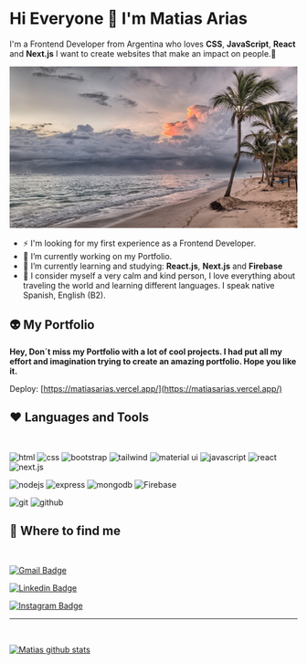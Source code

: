 # Hi Everyone 👋 I'm Matias Arias

I'm a Frontend Developer from Argentina who loves **CSS**, **JavaScript**, **React** and **Next.js** I want to create websites that make an impact on people.💜

![readme profile img](./assets/beach-image-profile.jpg)

- ⚡ I'm looking for my first experience as a Frontend Developer.
- 🔭 I’m currently working on my Portfolio.
- 🌱 I’m currently learning and studying: **React.js**, **Next.js** and **Firebase**
- 💛 I consider myself a very calm and kind person, I love everything about traveling the world and learning different languages. I speak native Spanish, English (B2).

## 👽 My Portfolio

**Hey, Don´t miss my Portfolio with a lot of cool projects. I had put all my effort and imagination trying to create an amazing portfolio. Hope you like it.**

Deploy: [https://matiasarias.vercel.app/](https://matiasarias.vercel.app/)

## ❤️ Languages and Tools

<br />

![html](https://img.shields.io/badge/HTML5-E34F26?style=for-the-badge&logo=html5&logoColor=white)
![css](https://img.shields.io/badge/CSS3-1572B6?style=for-the-badge&logo=css3&logoColor=white)
![bootstrap](https://img.shields.io/badge/Bootstrap-563D7C?style=for-the-badge&logo=bootstrap&logoColor=white)
![tailwind](https://img.shields.io/badge/Tailwind_CSS-38B2AC?style=for-the-badge&logo=tailwind-css&logoColor=white)
![material ui](https://img.shields.io/badge/Material%20UI-007FFF?style=for-the-badge&logo=mui&logoColor=white)
![javascript](https://img.shields.io/badge/JavaScript-F7DF1E?style=for-the-badge&logo=javascript&logoColor=black)
![react](https://img.shields.io/badge/React-20232A?style=for-the-badge&logo=react&logoColor=61DAFB)
![next.js](https://img.shields.io/badge/next.js-000000?style=for-the-badge&logo=nextdotjs&logoColor=white)
<br />

![nodejs](https://img.shields.io/badge/Node.js-43853D?style=for-the-badge&logo=node.js&logoColor=white)
![express](https://img.shields.io/badge/Express.js-404D59?style=for-the-badge)
![mongodb](https://img.shields.io/badge/MongoDB-4EA94B?style=for-the-badge&logo=mongodb&logoColor=white)
![Firebase](https://img.shields.io/badge/firebase-ffca28?style=for-the-badge&logo=firebase&logoColor=black)
<br />

![git](https://img.shields.io/badge/GIT-E44C30?style=for-the-badge&logo=git&logoColor=white)
![github](https://img.shields.io/badge/GitHub-100000?style=for-the-badge&logo=github&logoColor=whit)
<br />

## 🌌 Where to find me

<br />

[![Gmail Badge](https://img.shields.io/badge/-matt.arias182@gmail.com-c14438?style=flat-square&logo=Gmail&logoColor=white&link=mailto:matt.arias182@gmail.com)](mailto:matt.arias182@gmail.com)

[![Linkedin Badge](https://img.shields.io/badge/-matiasarias-blue?style=flat-square&logo=Linkedin&logoColor=white&link=https://www.linkedin.com/in/matiasariasa27/)](https://www.linkedin.com/in/matiasarias27/)

[![Instagram Badge](https://img.shields.io/badge/-matiarias-green?style=flat-square&logo=instagram&logoColor=white&link=https://instagram.com/_matiarias/)](https://instagram.com/_matiarias)

---

<br />

[![Matias github stats](https://github-readme-stats.vercel.app/api?username=matiarias&show_icons=true&bg_color=f3eaea&title_color=49af40&icon_color=49af40)](https://github.com/matiarias)
